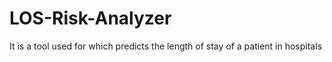 # LOS-Risk-Analyzer
It is a tool used for which predicts the length of stay of a patient in hospitals
